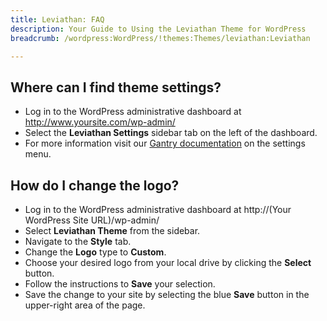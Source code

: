 ```yaml
---
title: Leviathan: FAQ
description: Your Guide to Using the Leviathan Theme for WordPress
breadcrumb: /wordpress:WordPress/!themes:Themes/leviathan:Leviathan

---
```


Where can I find theme settings?
-----
* Log in to the WordPress administrative dashboard at http://www.yoursite.com/wp-admin/
* Select the **Leviathan Settings** sidebar tab on the left of the dashboard.
* For more information visit our [Gantry documentation][gantry] on the settings menu.

How do I change the logo?
-----

* Log in to the WordPress administrative dashboard at http://(Your WordPress Site URL)/wp-admin/
* Select **Leviathan Theme** from the sidebar.
* Navigate to the **Style** tab.
* Change the **Logo** type to **Custom**.
* Choose your desired logo from your local drive by clicking the **Select** button.
* Follow the instructions to **Save** your selection.
* Save the change to your site by selecting the blue **Save** button in the upper-right area of the page.

[gantry]: http://gantry-framework.org/documentation/wordpress/configure/
